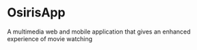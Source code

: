 OsirisApp
=========

A multimedia web and mobile application that gives an enhanced experience of movie watching

